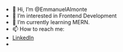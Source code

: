 - 👋 Hi, I’m @EmmanuelAlmonte
- 👀 I’m interested in Frontend Development
- 🌱 I’m currently learning MERN.
- 📫 How to reach me: 
- [LinkedIn](https://www.linkedin.com/in/emmanuel-almonte-6b066b189/)
- 

<!---
EmmanuelAlm/EmmanuelAlm is a ✨ special ✨ repository because its `README.md` (this file) appears on your GitHub profile.
You can click the Preview link to take a look at your changes.
--->
